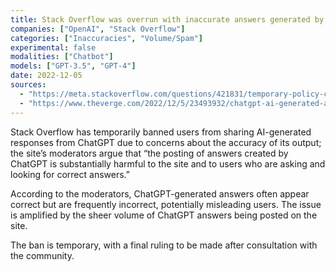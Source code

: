 ```yaml
---
title: Stack Overflow was overrun with inaccurate answers generated by ChatGPT
companies: ["OpenAI", "Stack Overflow"]
categories: ["Inaccuracies", "Volume/Spam"]
experimental: false
modalities: ["Chatbot"]
models: ["GPT-3.5", "GPT-4"]
date: 2022-12-05
sources:
  - "https://meta.stackoverflow.com/questions/421831/temporary-policy-chatgpt-is-banned"
  - "https://www.theverge.com/2022/12/5/23493932/chatgpt-ai-generated-answers-temporarily-banned-stack-overflow-llms-dangers"
---
```


Stack Overflow has temporarily banned users from sharing AI-generated responses from ChatGPT due to concerns about the accuracy of its output; the site’s moderators argue that “the posting of answers created by ChatGPT is substantially harmful to the site and to users who are asking and looking for correct answers.”

According to the moderators, ChatGPT-generated answers often appear correct but are frequently incorrect, potentially misleading users. The issue is amplified by the sheer volume of ChatGPT answers being posted on the site.

The ban is temporary, with a final ruling to be made after consultation with the community.
